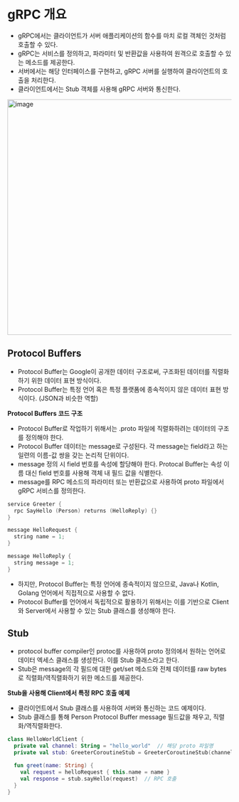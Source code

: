 # gRPC 개요
* gRPC에서는 클라이언트가 서버 애플리케이션의 함수를 마치 로컬 객체인 것처럼 호출할 수 있다.
* gRPC는 서비스를 정의하고, 파라미터 및 반환값을 사용하여 원격으로 호출할 수 있는 메소드를 제공한다.
* 서버에서는 해당 인터페이스를 구현하고, gRPC 서버를 실행하여 클라이언트의 호출을 처리한다.
* 클라이언트에서는 Stub 객체를 사용해 gRPC 서버와 통신한다.

<img width="530" alt="image" src="https://github.com/twoosky/TIL/assets/50009240/08283939-044a-4093-867e-7f966df15144">

## Protocol Buffers
* Protocol Buffer는 Google이 공개한 데이터 구조로써, 구조화된 데이터를 직렬화하기 위한 데이터 표현 방식이다.
* Protocol Buffer는 특정 언어 혹은 특정 플랫폼에 종속적이지 않은 데이터 표현 방식이다. (JSON과 비슷한 역할)

**Protocol Buffers 코드 구조**
* Protocol Buffer로 작업하기 위해서는 .proto 파일에 직렬화하려는 데이터의 구조를 정의해야 한다.
* Protocol Buffer 데이터는 message로 구성된다. 각 message는 field라고 하는 일련의 이름-값 쌍을 갖는 논리적 단위이다.
* message 정의 시 field 번호를 속성에 할당해야 한다. Protocal Buffer는 속성 이름 대신 field 번호를 사용해 객체 내 필드 값을 식별한다.
* message를 RPC 메소드의 파라미터 또는 반환값으로 사용하여 proto 파일에서 gRPC 서비스를 정의한다.
```kotlin
service Greeter {
  rpc SayHello (Person) returns (HelloReply) {}
}

message HelloRequest {
  string name = 1;
}

message HelloReply {
  string message = 1;
}
```
* 하지만, Protocol Buffer는 특정 언어에 종속적이지 않으므로, Java나 Kotlin, Golang 언어에서 직접적으로 사용할 수 없다.
* Protocol Buffer를 언어에서 독립적으로 활용하기 위해서는 이를 기반으로 Client와 Server에서 사용할 수 있는 Stub 클래스를 생성해야 한다.

## Stub
* protocol buffer compiler인 protoc를 사용하여 proto 정의에서 원하는 언어로 데이터 엑세스 클래스를 생성한다. 이를 Stub 클래스라고 한다.
* Stub은 message의 각 필드에 대한 get/set 메소드와 전체 데이터를 raw bytes로 직렬화/역직렬화하기 위한 메소드를 제공한다.

**Stub을 사용해 Client에서 특정 RPC 호출 예제**
* 클라이언트에서 Stub 클래스를 사용하여 서버와 통신하는 코드 예제이다.
* Stub 클래스를 통해 Person Protocol Buffer message 필드값을 채우고, 직렬화/역직렬화한다.
```kotlin
class HelloWorldClient {
  private val channel: String = "hello_world"  // 해당 proto 파일명
  private val stub: GreeterCoroutineStub = GreeterCoroutineStub(channel)

  fun greet(name: String) {
    val request = helloRequest { this.name = name }
    val response = stub.sayHello(request)  // RPC 호출
  }
}
```

